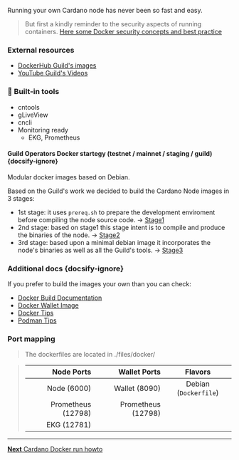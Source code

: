
Running your own Cardano node has never been so fast and easy.

> But first a kindly reminder to the security aspects of running containers. [Here some Docker security concepts and best practice](docker/docker_security.md)

### External resources

- [DockerHub Guild's images](https://hub.docker.com/u/cardanocommunity)
- [YouTube Guild's Videos](https://www.youtube.com/channel/UC1eg3ljUWjIHeU0Vpqicj6A)

### 🔔 Built-in tools

- cntools
- gLiveView
- cncli
- Monitoring ready
  - EKG, Prometheus

#### Guild Operators Docker startegy (testnet / mainnet / staging / guild)  {docsify-ignore}

Modular docker images based on Debian.

Based on the Guild's work we decided to build the Cardano Node images in 3 stages:

- 1st stage: it uses `prereq.sh` to prepare the development enviroment before compiling the node source code.  -> [Stage1](../files/docker/dockerfile_stage1)
- 2nd stage: based on stage1 this stage intent is to compile and produce the binaries of the node. -> [Stage2](../files/docker/dockerfile_stage2)
- 3rd stage: based upon a minimal debian image it incorporates the node's binaries as well as all the Guild's tools. -> [Stage3](../files/docker/dockerfile_stage3)

### Additional docs  {docsify-ignore}

If you prefer to build the images your own than you can check:

- [Docker Build Documentation](docker/build.md)
- [Docker Wallet Image](docker/wallet.md)
- [Docker Tips](docker/tips.md)
- [Podman Tips](docker/podman.md)

### Port mapping

> The dockerfiles are located in ./files/docker/

> Node Ports        |  Wallet Ports      | Flavors
>------------:      | -------------:     | :-------------:
>Node  (6000)       | Wallet (8090)      | Debian (`Dockerfile`)
>Prometheus (12798) | Prometheus (12798) |
>EKG (12781)        |                    |
***

[**Next** Cardano Docker run howto](docker/run.md)
